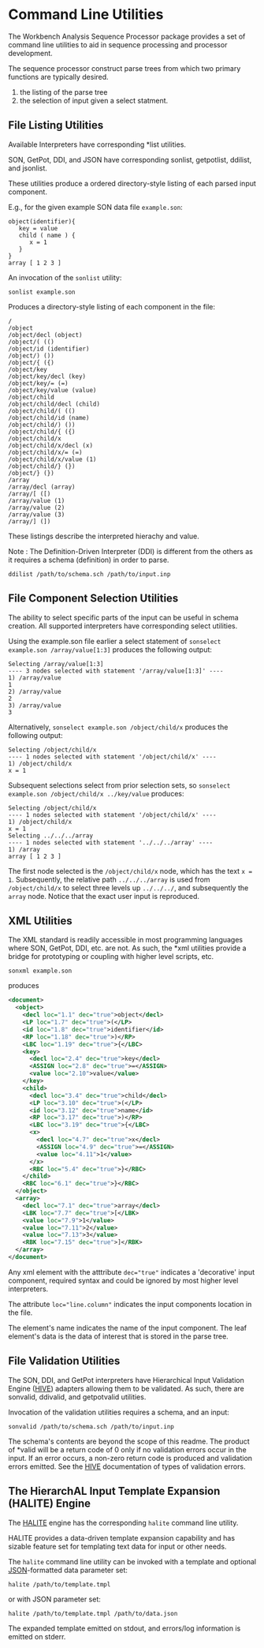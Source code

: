# Command Line Utilities 
The Workbench Analysis Sequence Processor package provides a set of command line utilities to aid in sequence processing and processor development.

The sequence processor construct parse trees from which two primary functions are typically desired.

1. the listing of the parse tree
2. the selection of input given a select statment.

## File Listing Utilities
Available Interpreters have corresponding *list utilities. 

SON, GetPot, DDI, and JSON have corresponding sonlist, getpotlist, ddilist, and jsonlist. 

These utilities produce a ordered directory-style listing of each parsed input component.

E.g., for the given example SON data file `example.son`:

```
object(identifier){
   key = value
   child ( name ) {
      x = 1
   }
}
array [ 1 2 3 ]
```

An invocation of the `sonlist` utility:

```
sonlist example.son
```
Produces a directory-style listing of each component in the file:

```
/
/object
/object/decl (object)
/object/( (()
/object/id (identifier)
/object/) ())
/object/{ ({)
/object/key
/object/key/decl (key)
/object/key/= (=)
/object/key/value (value)
/object/child
/object/child/decl (child)
/object/child/( (()
/object/child/id (name)
/object/child/) ())
/object/child/{ ({)
/object/child/x
/object/child/x/decl (x)
/object/child/x/= (=)
/object/child/x/value (1)
/object/child/} (})
/object/} (})
/array
/array/decl (array)
/array/[ ([)
/array/value (1)
/array/value (2)
/array/value (3)
/array/] (])

```

These listings describe the interpreted hierachy and value.


Note : The Definition-Driven Interpreter (DDI) is different from the others as it requires a schema (definition) in order to parse.

```
ddilist /path/to/schema.sch /path/to/input.inp
```

## File Component Selection Utilities
The ability to select specific parts of the input can be useful in schema creation. All supported interpreters have corresponding select utilities.

Using the example.son file earlier a select statement of `sonselect example.son /array/value[1:3]` produces the following output:

```
Selecting /array/value[1:3]
---- 3 nodes selected with statement '/array/value[1:3]' ----
1) /array/value
1
2) /array/value
2
3) /array/value
3
```

Alternatively, `sonselect example.son /object/child/x` produces the following output:

```
Selecting /object/child/x
---- 1 nodes selected with statement '/object/child/x' ----
1) /object/child/x
x = 1
```

Subsequent selections select from prior selection sets, so `sonselect example.son /object/child/x ../key/value` produces:

```
Selecting /object/child/x
---- 1 nodes selected with statement '/object/child/x' ----
1) /object/child/x
x = 1
Selecting ../../../array
---- 1 nodes selected with statement '../../../array' ----
1) /array
array [ 1 2 3 ]
```
The first node selected is the `/object/child/x` node, which has the text `x = 1`. 
Subsequently, the relative path `../../../array` is used from `/object/child/x` to select three levels up `../../../`, and subsequently the `array` node.
Notice that the exact user input is reproduced. 

## XML Utilities
The XML standard is readily accessible in most programming languages where SON, GetPot, DDI, etc. are not. 
As such, the *xml utilities provide a bridge for prototyping or coupling with higher level scripts, etc.

```
sonxml example.son
```
produces

```xml
<document>
  <object>
    <decl loc="1.1" dec="true">object</decl>
    <LP loc="1.7" dec="true">(</LP>
    <id loc="1.8" dec="true">identifier</id>
    <RP loc="1.18" dec="true">)</RP>
    <LBC loc="1.19" dec="true">{</LBC>
    <key>
      <decl loc="2.4" dec="true">key</decl>
      <ASSIGN loc="2.8" dec="true">=</ASSIGN>
      <value loc="2.10">value</value>
    </key>
    <child>
      <decl loc="3.4" dec="true">child</decl>
      <LP loc="3.10" dec="true">(</LP>
      <id loc="3.12" dec="true">name</id>
      <RP loc="3.17" dec="true">)</RP>
      <LBC loc="3.19" dec="true">{</LBC>
      <x>
        <decl loc="4.7" dec="true">x</decl>
        <ASSIGN loc="4.9" dec="true">=</ASSIGN>
        <value loc="4.11">1</value>
      </x>
      <RBC loc="5.4" dec="true">}</RBC>
    </child>
    <RBC loc="6.1" dec="true">}</RBC>
  </object>
  <array>
    <decl loc="7.1" dec="true">array</decl>
    <LBK loc="7.7" dec="true">[</LBK>
    <value loc="7.9">1</value>
    <value loc="7.11">2</value>
    <value loc="7.13">3</value>
    <RBK loc="7.15" dec="true">]</RBK>
  </array>
</document>
```
Any xml element with the atttribute `dec="true"`  indicates a 'decorative' input component, required syntax and could be ignored by most higher level interpreters. 

The attribute `loc="line.column"` indicates the input components location in the file. 

The element's name indicates the name of the input component. The leaf element's data is the data of interest that is stored in the parse tree.

## File Validation Utilities
The SON, DDI, and GetPot interpreters have Hierarchical Input Validation Engine ([HIVE](/wasphive/README.md)) adapters allowing them to be validated. 
As such, there are sonvalid, ddivalid, and getpotvalid utilities. 

Invocation of the validation utilities requires a schema, and an input:

```
sonvalid /path/to/schema.sch /path/to/input.inp
```

The schema's contents are beyond the scope of this readme. The product of *valid will be a return code of 0 only if no validation errors occur in the input. 
If an error occurs, a non-zero return code is produced and validation errors emitted. See the [HIVE](/wasphive/README.md) documentation of types of validation errors.

 
## The HierarchAL Input Template Expansion (HALITE) Engine 
The [HALITE](/wasphalite/README.md) engine has the corresponding `halite` command line utility. 

HALITE provides a data-driven template expansion capability and has sizable feature set for templating text data for input or other needs. 

The `halite` command line utility can be invoked with a template and optional [JSON](http://www.json.org/)-formatted data parameter set:

```
halite /path/to/template.tmpl
```
or with JSON parameter set:

```
halite /path/to/template.tmpl /path/to/data.json
```

The expanded template emitted on stdout, and errors/log information is emitted on stderr.


